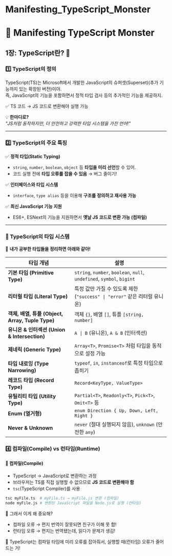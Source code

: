 # Manifesting_TypeScript_Monster

# 📘 Manifesting TypeScript Monster

## **1장: TypeScript란? 🚀**

### 1️⃣ TypeScript의 정의

TypeScript(TS)는 Microsoft에서 개발한 JavaScript의 슈퍼셋(Superset)(추가 기능까지 있는 확장된 버전)이야.  
즉, JavaScript의 기능을 포함하면서 정적 타입 검사 등의 추가적인 기능을 제공하지.

✅ TS 코드 → JS 코드로 변환해야 실행 가능

💡 **한마디로?**  
_"JS처럼 동작하지만, 더 안전하고 강력한 타입 시스템을 가진 언어!"_

---

### 2️⃣ TypeScript의 주요 특징

✅ **정적 타입(Static Typing)**

- `string`, `number`, `boolean`, `object` 등 **타입을 미리 선언**할 수 있어.
- 코드 실행 전에 **타입 오류를 잡을 수 있음** → 버그 줄이기!

✅ **인터페이스와 타입 시스템**

- `interface`, `type alias` 등을 이용해 **구조를 정의하고 재사용 가능**

✅ **최신 JavaScript 기능 지원**

- ES6+, ESNext의 기능을 지원하면서 **옛날 JS 코드로 변환 가능 (컴파일)**

---

### 📌 TypeScript의 타입 시스템

📂 **내가 공부한 타입들을 정리하면 아래와 같아!**

| **타입 개념**                                    | **설명**                                                                  |
| ------------------------------------------------ | ------------------------------------------------------------------------- |
| **기본 타입 (Primitive Type)**                   | `string`, `number`, `boolean`, `null`, `undefined`, `symbol`, `bigint`    |
| **리터럴 타입 (Literal Type)**                   | 특정 값만 가질 수 있도록 제한 (`"success" \| "error"` 같은 리터럴 유니온) |
| **객체, 배열, 튜플 (Object, Array, Tuple Type)** | 객체 `{}`, 배열 `[]`, 튜플 `[string, number]`                             |
| **유니온 & 인터섹션 (Union & Intersection)**     | `A \| B` (유니온), `A & B` (인터섹션)                                     |
| **제네릭 (Generic Type)**                        | `Array<T>`, `Promise<T>` 처럼 타입을 동적으로 설정 가능                   |
| **타입 내로잉 (Type Narrowing)**                 | `typeof`, `in`, `instanceof`로 특정 타입으로 좁히기                       |
| **레코드 타입 (Record Type)**                    | `Record<KeyType, ValueType>`                                              |
| **유틸리티 타입 (Utility Type)**                 | `Partial<T>`, `Readonly<T>`, `Pick<T>`, `Omit<T>` 등                      |
| **Enum (열거형)**                                | `enum Direction { Up, Down, Left, Right }`                                |
| **Never & Unknown**                              | `never` (절대 실행되지 않음), `unknown` (안전한 `any`)                    |

### 4️⃣ 컴파일(Compile) vs 런타임(Runtime)

#### 🔹 **컴파일(Compile)**

- TypeScript → JavaScript로 변환하는 과정
- 브라우저는 TS를 직접 실행할 수 없으므로 **JS 코드로 변환해야 함**
- `tsc`(TypeScript Compiler)를 사용

```bash
tsc myFile.ts  # myFile.ts → myFile.js 변환 (컴파일)
node myFile.js # 변환된 JavaScript 파일을 Node.js로 실행 (런타임)
```

🤔 그래서 이게 왜 중요해?

- 컴파일 오류 → 편지 번역이 잘못되면 친구가 이해 못 함!
- 런타임 오류 → 편지는 번역됐는데, 읽다가 문제가 생김!

🚨 TypeScript는 컴파일 타임에 미리 오류를 잡아줘서, 실행할 때(런타임) 오류가 줄어드는 거!
